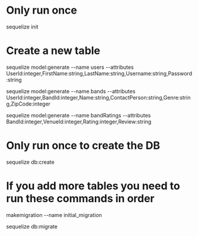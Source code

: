 # Only run once
sequelize init

# Create a new table
sequelize model:generate --name users --attributes UserId:integer,FirstName:string,LastName:string,Username:string,Password:string

sequelize model:generate --name bands --attributes UserId:integer,BandId:integer,Name:string,ContactPerson:string,Genre:string,ZipCode:integer

sequelize model:generate --name bandRatings --attributes BandId:integer,VenueId:integer,Rating:integer,Review:string

# Only run once to create the DB
sequelize db:create

# If you add more tables you need to run these commands in order
makemigration --name initial_migration

sequelize db:migrate